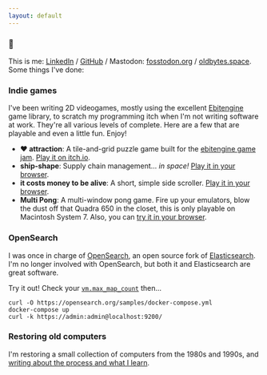```yaml
---
layout: default
---
```


### :wave: 
This is me: [LinkedIn](https://www.linkedin.com/in/jules-graybill/) / [GitHub](https://github.com/jcgraybill) / Mastodon: <a rel="me" href="https://fosstodon.org/@jcgraybill">fosstodon.org</a> / <a rel="me" href="https://oldbytes.space/@jcgraybill">oldbytes.space</a>.  Some things I've done:

### Indie games
I've been writing 2D videogames, mostly using the excellent [Ebitengine](https://ebitengine.org/) game library, to scratch my programming itch when I'm not writing software at work. They're all various levels of complete. Here are a few that are playable and even a little fun. Enjoy!
* **❤️ attraction**: A tile-and-grid puzzle game built for the [ebitengine game jam](https://itch.io/jam/ebiten-game-jam). [Play it on itch.io](https://ivlivs.itch.io/attraction).
* **ship-shape**:  Supply chain management... *in space!* [Play it in your browser](/ship-shape/).
* **it costs money to be alive**: A short, simple side scroller. [Play it in your browser](/it-costs-money/).
* **Multi Pong**: A multi-window pong game. Fire up your emulators, blow the dust off that Quadra 650 in the closet, this is only playable on Macintosh System 7. Also, you can [try it in your browser](/multi-pong/). 

### OpenSearch
I was once in charge of [OpenSearch](https://opensearch.org/), an open source fork of [Elasticsearch](https://www.elastic.co/elasticsearch/). I'm no longer involved with OpenSearch, but both it and Elasticsearch are great software.

Try it out! Check your [`vm.max_map_count`](https://opensearch.org/docs/latest/opensearch/install/important-settings/) then...

    curl -O https://opensearch.org/samples/docker-compose.yml
    docker-compose up
    curl -k https://admin:admin@localhost:9200/

### Restoring old computers
I'm restoring a small collection of computers from the 1980s and 1990s, and [writing about the process and what I learn](/vintage-computers/). 